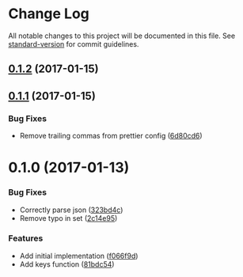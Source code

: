 # Change Log

All notable changes to this project will be documented in this file. See [standard-version](https://github.com/conventional-changelog/standard-version) for commit guidelines.

<a name="0.1.2"></a>
## [0.1.2](https://github.com/relekang/micro-analytics-adapter-redis/compare/v0.1.1...v0.1.2) (2017-01-15)



<a name="0.1.1"></a>
## [0.1.1](https://github.com/relekang/micro-analytics-adapter-redis/compare/v0.1.0...v0.1.1) (2017-01-15)


### Bug Fixes

* Remove trailing commas from prettier config ([6d80cd6](https://github.com/relekang/micro-analytics-adapter-redis/commit/6d80cd6))



<a name="0.1.0"></a>
# 0.1.0 (2017-01-13)


### Bug Fixes

* Correctly parse json ([323bd4c](https://github.com/relekang/micro-analytics-adapter-redis/commit/323bd4c))
* Remove typo in set ([2c14e95](https://github.com/relekang/micro-analytics-adapter-redis/commit/2c14e95))


### Features

* Add initial implementation ([f066f9d](https://github.com/relekang/micro-analytics-adapter-redis/commit/f066f9d))
* Add keys function ([81bdc54](https://github.com/relekang/micro-analytics-adapter-redis/commit/81bdc54))
